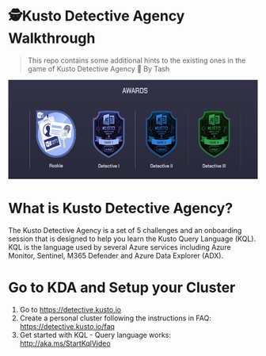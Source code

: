# 🕵️Kusto Detective Agency Walkthrough 

>This repo contains some additional hints to the existing ones in the game of Kusto Detective Agency 🔐 
>By Tash
<p align="center">
<img max-height=200 height=200 src="https://github.com/ciph3rwoman/Kusto_Detective_Agency_S2/blob/main/Kusto_Detective_Agency_2023-06-23%20093851.jpg"/>
</p>


# What is Kusto Detective Agency?
The Kusto Detective Agency is a set of 5 challenges and an onboarding session that is designed to help you learn the Kusto Query Language (KQL).
KQL is the language used by several Azure services including Azure Monitor, Sentinel, M365 Defender and Azure Data Explorer (ADX).

# Go to KDA and Setup your Cluster
1. Go to https://detective.kusto.io
2. Create a personal cluster following the instructions in FAQ: https://detective.kusto.io/faq
3. Get started with KQL - Query language works: http://aka.ms/StartKqlVideo
   
